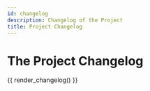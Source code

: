 ```yaml
---
id: changelog
description: Changelog of the Project
title: Project Changelog       
---
```


# The Project Changelog

{{ render_changelog() }}